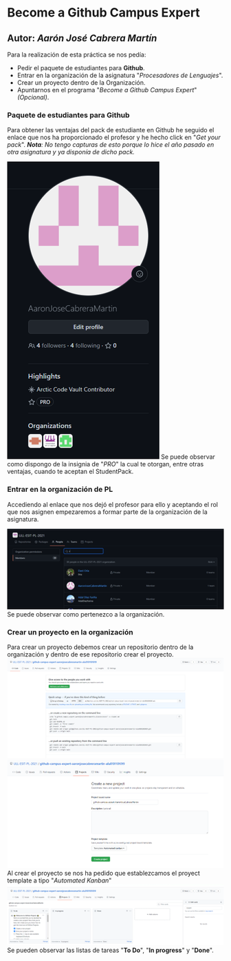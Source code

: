 # Become a Github Campus Expert

## **Autor**: _Aarón José Cabrera Martín_

Para la realización de esta práctica se nos pedía:
- Pedir el paquete de estudiantes para **Github**.
- Entrar en la organización de la asignatura "_Procesadores de Lenguajes_".
- Crear un proyecto dentro de la Organización.
- Apuntarnos en el programa "_Become a Github Campus Expert_" _(Opcional)_.


### Paquete de estudiantes para Github
Para obtener las ventajas del pack de estudiante en Github he seguido el enlace que nos ha proporcionado el profesor y he hecho click en "_Get your pack_". 
_**Nota**: No tengo capturas de esto porque lo hice el año pasado en otra asignatura y ya disponía de dicho pack._

![PerfilPro](/Capturas/perfilPro.PNG)
Se puede observar como dispongo de la insignia de "_PRO_" la cual te otorgan, entre otras ventajas, cuando te aceptan el StudentPack.

### Entrar en la organización de PL
Accediendo al enlace que nos dejó el profesor para ello y aceptando el rol que nos asignen empezaremos a formar parte de la organización de la asignatura.

![Organizacion](/Capturas/organizacion.PNG)
Se puede observar como pertenezco a la organización.

### Crear un proyecto en la organización
Para crear un proyecto debemos crear un repositorio dentro de la organización y dentro de ese repositorio crear el proyecto.
![Repositorio](/Capturas/repo1.PNG)
![CreateProyect](/Capturas/creatingProyect.PNG)
Al crear el proyecto se nos ha pedido que establezcamos el proyect template a tipo "_Automated Kanban_"
![Proyect](/Capturas/proyect1.PNG)
Se pueden observar las listas de tareas "**To Do**", "**In progress**" y "**Done**".
